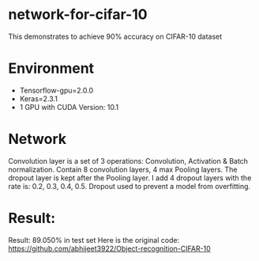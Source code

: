 # network-for-cifar-10
This demonstrates to achieve 90% accuracy on CIFAR-10 dataset
# Environment
- Tensorflow-gpu=2.0.0
- Keras=2.3.1
- 1 GPU with CUDA Version: 10.1
# Network
Convolution layer is a set of 3 operations: Convolution, Activation &amp; Batch normalization. Contain 8 convolution layers, 4 max Pooling layers.
The dropout layer is kept after the Pooling layer. I add 4 dropout layers with the rate is: 0.2, 0.3, 0.4, 0.5. Dropout used to prevent a model from overfitting.
# Result:
Result: 89.050% in test set
Here is the original code: https://github.com/abhijeet3922/Object-recognition-CIFAR-10
